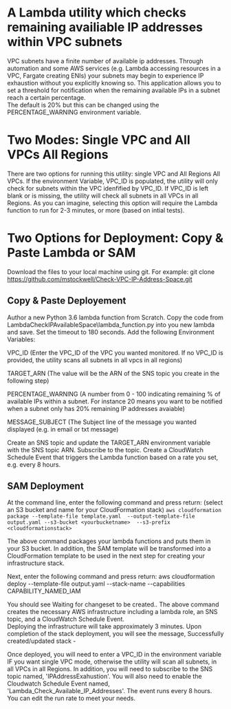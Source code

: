 # A Lambda utility which checks remaining availiable IP addresses within VPC subnets

VPC subnets have a finite number of available ip addresses.  Through automation and some AWS services (e.g. Lambda accessing resources in a VPC, Fargate creating ENIs) 
your subnets may begin to experience IP exhaustion without you explicitly knowing so. This application allows you to set a threshold for notification when the remaining available IPs in a subnet reach a certain percentage.  
The default is 20% but this can be changed using the PERCENTAGE_WARNING environment variable.  

# Two Modes: Single VPC and All VPCs All Regions
There are two options for running this utility: single VPC and All Regions All VPCs.  If the environment Variable, VPC_ID is populated,
the utility will only check for subnets within the VPC idenfified by VPC_ID.  If VPC_ID is left blank or is missing, the utility will
check all subnets in all VPCs in all Regions.  As you can imagine, selecting this option will require the Lambda function to run for 2-3 minutes, or more
(based on intial tests).

# Two Options for Deployment: Copy & Paste Lambda or SAM
Download the files to your local machine using git.  For example: git clone https://github.com/mstockwell/Check-VPC-IP-Address-Space.git

## Copy & Paste Deployement
Author a new Python 3.6 lambda function from Scratch.  Copy the code from LambdaCheckIPAvailableSpace\lambda_function.py into you new lambda and save. Set the timeout to 180 seconds. 
Add the following Environment Variables:

VPC_ID (Enter the VPC_ID of the VPC you wanted monitored.  If no VPC_ID is provided, the utility scans all subnets in all vpcs in all regions)

TARGET_ARN (The value will be the ARN of the SNS topic you create in the following step)

PERCENTAGE_WARNING (A number from 0 - 100 indicating remaining % of available IPs within a subnet.  For instance 20 means you want to be notified when a subnet only has 20% remaining IP addresses avaiable)

MESSAGE_SUBJECT (The Subject line of the message you wanted displayed (e.g. in email or txt message)

Create an SNS topic and update the TARGET_ARN environment variable with the SNS topic ARN. Subscribe to the topic.
Create a CloudWatch Schedule Event that triggers the Lambda function based on a rate you set, e.g. every 8 hours.

## SAM Deployment
At the command line, enter the following command and press return: (select an S3 bucket and name for your CloudFormation stack)
`aws cloudformation package --template-file template.yaml  --output-template-file output.yaml --s3-bucket <yourbucketname>  --s3-prefix <cloudformationstack>`  

The above command packages your lambda functions and puts them in your S3 bucket.  In addition, the SAM template will be transformed into a CloudFormation template to be used in the next step for creating your infrastructure stack.

Next, enter the following command and press return: aws cloudformation deploy --template-file output.yaml --stack-name <cloudformationstack> --capabilities CAPABILITY_NAMED_IAM

You should see Waiting for changeset to be created.. 
The above command creates the necessary AWS infrastructure including a lambda role, an SNS topic, and a CloudWatch Schedule Event.  
Deploying the infrastructure will take approximately 3 minutes.  Upon completion of the stack deployment, you will see the message, Successfully created/updated stack - <cloudformationstack>

Once deployed, you will need to enter a VPC_ID in the environment variable IF you want single VPC mode, otherwise the utility will scan all subnets, in all VPCs
in all Regions.  In addition, you will need to subscribe to the SNS topic named, 'IPAddressExahustion'.  You will also need to enable the Cloudwatch Schedule Event named,
'Lambda_Check_Available_IP_Addresses'.  The event runs every 8 hours.  You can edit the run rate to meet your needs.
